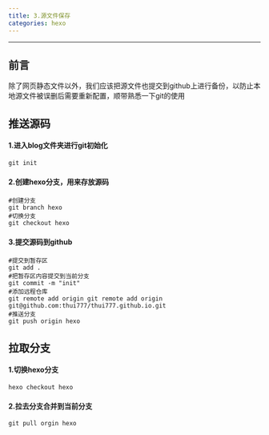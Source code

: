 ```yaml
---
title: 3.源文件保存
categories: hexo
---
```


------

## 前言

除了网页静态文件以外，我们应该把源文件也提交到github上进行备份，以防止本地源文件被误删后需要重新配置，顺带熟悉一下git的使用

## 推送源码

#### 1.进入blog文件夹进行git初始化

```shell
git init
```

#### 2.创建hexo分支，用来存放源码

~~~shell
#创建分支
git branch hexo
#切换分支
git checkout hexo
~~~

#### 3.提交源码到github

~~~shell
#提交到暂存区
git add .
#把暂存区内容提交到当前分支
git commit -m "init"
#添加远程仓库
git remote add origin git remote add origin git@github.com:thui777/thui777.github.io.git
#推送分支
git push origin hexo
~~~

## 拉取分支

#### 1.切换hexo分支

~~~shell
hexo checkout hexo
~~~

#### 2.拉去分支合并到当前分支

~~~shell
git pull orgin hexo
~~~

